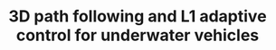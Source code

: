 ---
title: "3D path following and L1 adaptive control for underwater vehicles"
authors: "Nicholas Rober, Maxwell Hammond, Venanzio Cichella, J. Ezequiel Martin, Pablo Carrica"
venue: "Ocean Engineering"
year: "2022"
status: "published"
arxiv: "https://www.sciencedirect.com/science/article/abs/pii/S0029801822003997"
official_link: ""
doi: "10.1016/j.oceaneng.2022.110971"
volume: "253"
number: ""
pages: "110971"
publisher: ""
month: "12"
address: ""
type: "journal"
school: ""
awards: ""
notes: ""
include_on_website: true
image: "rober20223d.png"
links_to_code: ""
links_to_video: ""
collection: publications
permalink: /publication/2022-12-rober20223d.html
---